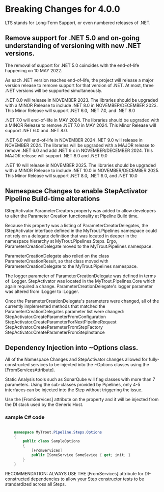 # Breaking Changes for 4.0.0
LTS stands for Long-Term Support, or even numbered releases of .NET.

## Remove support for .NET 5.0 and on-going understanding of versioning with new .NET versions.
The removal of support for .NET 5.0 coincides with the end-of-life happening on 10 MAY 2022.

As each .NET version reaches end-of-life, the project will release a major version release to remove support for that version of .NET.
At most, three .NET versions will be supported simultaneously.

.NET 8.0 will release in NOVEMBER 2023.
The libraries should be upgraded with a MINOR Release to include .NET 8.0 in NOVEMBER/DECEMBER 2023.
This Minor Release will support .NET 6.0, .NET 7.0, and .NET 8.0

.NET 7.0 will end-of-life in MAY 2024.
The libraries should be upgraded with a MINOR Release to remove .NET 7.0 in MAY 2024.
This Minor Release will support .NET 6.0 and .NET 8.0.

.NET 6.0 will end-of-life in NOVEMBER 2024
.NET 9.0 will release in NOVEMBER 2024.
The libraries will be upgraded with a MAJOR release to remove .NET 6.0 and add .NET 9.x in NOVEMBER/DECEMBER 2024.
This MAJOR release will support .NET 8.0 and .NET 9.0

.NET 10 will release in NOVEMBER 2025.
The libraries should be upgraded with a MINOR Release to include .NET 10.0 in NOVEMBER/DECEMBER 2025.
This Minor Release will support .NET 8.0, .NET 9.0, and .NET 10.0


## Namespace Changes to enable StepActivator Pipeline Build-time alterations
IStepActivator.ParameterCreators property was added to allow developers to alter the Parameter Creation functionality at Pipeline Build time.

Because this property was a listing of ParameterCreatorDelegates, the IStepActivator interface defined in the MyTrout.Pipelines namespace could not rely 
on a delegate definition that was located in deeper in the namespace hierarchy at MyTrout.Pipelines.Steps.
Ergo, ParameterCreationDelegate moved to the MyTrout.Pipelines namespace.

ParameterCreationDelegate also relied on the class ParameterCreationResult, so that class moved with ParameterCreationDelegate to the MyTrout.Pipelines namespace.

The logger parameter of ParameterCreationDelegate was defined in terms of ILogger<StepActivator>.  StepActivator was located in the MyTrout.Pipelines.Core which again
required a change. ParameterCreationDelegate's logger parameter was altered from ILogger<StepActivator> to ILogger<IStepActivator>.
  
Once the ParameterCreationDelegate's parameters were changed, all of the currently implemented methods that matched the ParameterCreationDelegates parameter list
were changed:
  StepActivator.CreateParameterFromConfiguration
  StepActivator.CreateParameterForNextPipelineRequest
  StepActivator.CreateParameterFromStepFactory
  StepActivator.CreateParameterFromStepInstance
  
## Dependency Injection into ~Options class.
  All of the Namespace Changes and StepActivator changes allowed for fully-constructed services to be injected into the ~Options classes using the [FromServicesAttribute].
  
  Static Analysis tools such as SonarQube will flag classes with more than 7 parameters.
  Using the sub-classes provided by Pipelines, only 4-5 interfaces can be injected into the Step without triggering the issue.
  
  Use the [FromServices] attribute on the property and it will be injected from the DI stack used by the Generic Host.
    
  ### sample C# code

```csharp
  
    namespace MyTrout.Pipeline.Steps.Options
    {
        public class SampleOptions
        {
            [FromServices]
            public ISomeService SomeSevice { get; init; }
        }
    }
  ```
  
  RECOMMENDATION: ALWAYS USE THE [FromServices] attribute for DI-constructed dependencies to allow your Step constructor tests to be standardized across all Steps.
